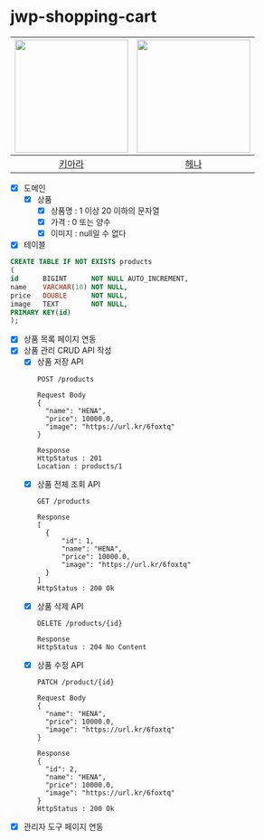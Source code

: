 # jwp-shopping-cart

| <img src="https://avatars.githubusercontent.com/u/101039161?v=4" alt="" width=200> | <img src="https://avatars.githubusercontent.com/u/82203978?v=4" alt="" width=200/> |
|:----------------------------------------------------------------------------------:|:----------------------------------------------------------------------------------:|
|                         [키아라](https://github.com/kiarakim)                         |                         [헤나](https://github.com/hyena0608)                         

- [x] 도메인
    - [x] 상품
        - [x] 상품명 : 1 이상 20 이하의 문자열
        - [x] 가격  : 0 또는 양수
        - [x] 이미지 : null일 수 없다
- [x] 테이블

```sql
CREATE TABLE IF NOT EXISTS products
(
id      BIGINT      NOT NULL AUTO_INCREMENT,
name    VARCHAR(10) NOT NULL,
price   DOUBLE      NOT NULL,
image   TEXT        NOT NULL,
PRIMARY KEY(id)
);
```

- [x] 상품 목록 페이지 연동
- [x] 상품 관리 CRUD API 작성
    - [x] 상품 저장 API
      ```
      POST /products
      
      Request Body
      {
        "name": "HENA",
        "price": 10000.0,
        "image": "https://url.kr/6foxtq"
      }
      
      Response
      HttpStatus : 201
      Location : products/1
      ```
    - [x] 상품 전체 조회 API
      ```
      GET /products
      
      Response
      [
        {
            "id": 1,
            "name": "HENA",
            "price": 10000.0,
            "image": "https://url.kr/6foxtq"
        }
      ]
      HttpStatus : 200 Ok
      ```
    - [x] 상품 삭제 API
      ```
      DELETE /products/{id}
      
      Response
      HttpStatus : 204 No Content
      ```
    - [x] 상품 수정 API
      ```
      PATCH /product/{id}
      
      Request Body
      {
        "name": "HENA",
        "price": 10000.0,
        "image": "https://url.kr/6foxtq"
      }
      
      Response
      {
        "id": 2,
        "name": "HENA",
        "price": 10000.0,
        "image": "https://url.kr/6foxtq"
      }
      HttpStatus : 200 Ok
      ```
- [x] 관리자 도구 페이지 연동

